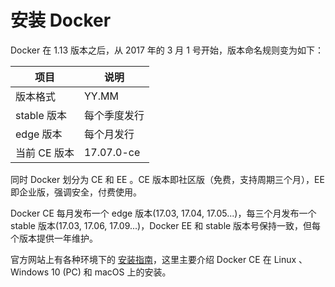 # 安装 Docker

Docker 在 1.13 版本之后，从 2017 年的 3 月 1 号开始，版本命名规则变为如下：

| 项目         | 	说明        |
|     --       | --          |
|  版本格式     | 	  YY.MM   |
| stable 版本  | 每个季度发行  |
|  edge 版本 	 |  每个月发行   |
| 当前 CE 版本 	| 17.07.0-ce  |

同时 Docker 划分为 CE 和 EE 。CE 版本即社区版（免费，支持周期三个月），EE 即企业版，强调安全，付费使用。

Docker CE 每月发布一个 edge 版本(17.03, 17.04, 17.05...)，每三个月发布一个 stable 版本(17.03, 17.06, 17.09...)，Docker EE 和 stable 版本号保持一致，但每个版本提供一年维护。

官方网站上有各种环境下的 [安装指南](https://docs.docker.com/engine/installation/)，这里主要介绍 Docker CE 在 Linux 、Windows 10 (PC) 和 macOS 上的安装。
